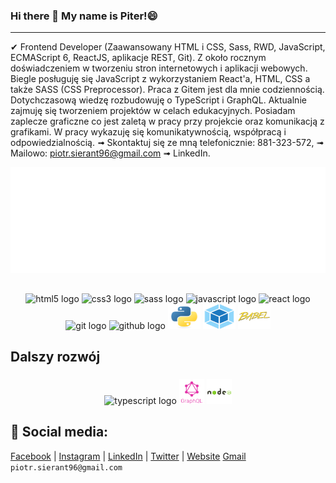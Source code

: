 ### Hi there 👋 My name is Piter!😄
---

✔ Frontend Developer (Zaawansowany HTML i CSS, Sass, RWD, JavaScript, ECMAScript 6, ReactJS, aplikacje REST, Git). Z około rocznym doświadczeniem w tworzeniu stron internetowych i aplikacji webowych. Biegle posługuję się JavaScript z wykorzystaniem React'a, HTML, CSS a także SASS (CSS Preprocessor). Praca z Gitem jest dla mnie codziennością. Dotychczasową wiedzę rozbudowuję o TypeScript i GraphQL. Aktualnie zajmuję się tworzeniem projektów w celach edukacyjnych. Posiadam zaplecze graficzne co jest zaletą w pracy przy projekcie oraz komunikacją z grafikami. W pracy wykazuję się komunikatywnością, współpracą i odpowiedzialnością. 
➟ Skontaktuj się ze mną telefonicznie: 881-323-572, 
➟ Mailowo: piotr.sierant96@gmail.com 
➟ LinkedIn.

<div align="center">
  
![Metrics](/metrics.plugin.languages.indepth.svg)

</div>

<h2></h2>

###

<div align="center">
  <img src="https://cdn.jsdelivr.net/gh/devicons/devicon/icons/html5/html5-original.svg" height="40" width="52" alt="html5 logo"  />
  <img src="https://cdn.jsdelivr.net/gh/devicons/devicon/icons/css3/css3-original.svg" height="40" width="52" alt="css3 logo"  />
  <img src="https://cdn.jsdelivr.net/gh/devicons/devicon/icons/sass/sass-original.svg" height="40" width="52" alt="sass logo"  />
  <img src="https://cdn.jsdelivr.net/gh/devicons/devicon/icons/javascript/javascript-original.svg" height="40" width="52" alt="javascript logo"  />
  <img src="https://cdn.jsdelivr.net/gh/devicons/devicon/icons/react/react-original.svg" height="40" width="52" alt="react logo"  />
  <img src="https://cdn.jsdelivr.net/gh/devicons/devicon/icons/git/git-original.svg" height="40" width="52" alt="git logo"  />
  <img src="https://cdn.jsdelivr.net/gh/devicons/devicon/icons/github/github-original.svg" height="40" width="52" alt="github logo"  />
  <img src="https://github.com/devicons/devicon/blob/v2.15.1/icons/python/python-original.svg" height="40" width="52" alt="github logo"  />
    <img src="https://raw.githubusercontent.com/devicons/devicon/1119b9f84c0290e0f0b38982099a2bd027a48bf1/icons/webpack/webpack-original.svg" height="40" width="52" alt="webpack logo"  />
  <img src="https://raw.githubusercontent.com/devicons/devicon/1119b9f84c0290e0f0b38982099a2bd027a48bf1/icons/babel/babel-original.svg" height="40" width="52" alt="babel logo"  />

</div>

<h2 align="left">Dalszy rozwój</h2>

###

<div align="center">
  <img src="https://cdn.jsdelivr.net/gh/devicons/devicon/icons/typescript/typescript-original.svg" height="40" alt="typescript logo"  />
  <img src="https://raw.githubusercontent.com/devicons/devicon/1119b9f84c0290e0f0b38982099a2bd027a48bf1/icons/graphql/graphql-plain-wordmark.svg" height="40" alt="grapghql logo"  />
  <img src="https://raw.githubusercontent.com/devicons/devicon/1119b9f84c0290e0f0b38982099a2bd027a48bf1/icons/nodejs/nodejs-original-wordmark.svg" height="40" alt="nodejs logo"  />
</div>

###
<h2 align="left">💬 Social media: </h2>

[Facebook](https://www.facebook.com/dzd07) | [Instagram](https://www.instagram.com/dzd07) | [LinkedIn](www.linkedin.com/in/piotr-sierant) | [Twitter](https://twitter.com/dzd07_Piotr) | [Website](https://piotrsierant.github.io/portfolioWeb/) [Gmail]() `piotr.sierant96@gmail.com`



